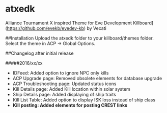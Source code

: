 # atxedk
Alliance Tournament X inspired Theme for Eve Development Killboard] (https://github.com/evekb/evedev-kb) by Vecati


##Installation
Upload the atxedk folder to your killboard/themes folder. Select the theme in ACP -> Global Options.

##Changelog after initial release

#####2016/xx/xx

* IDFeed: Added option to ignore NPC only kills
* ACP Upgrade page: Removed obsolete elements for database upgrade
* ACP Troubleshooting page: Updated status icons
* Kill Details page: Added Kill location within solar system
* Ship Details page: Added displaying of ship traits
* Kill List Table: Added option to display ISK loss instead of ship class
* **Kill posting: Added elements for posting CREST links**